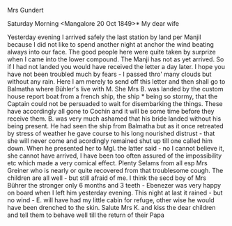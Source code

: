 Mrs Gundert

 Saturday Morning
 <Mangalore 20 Oct 1849>*
My dear wife

Yesterday evening I arrived safely the last station by land per Manjil because I did not like to spend another night at anchor the wind beating always into our face. The good people here were quite taken by surprize when I came into the lower compound. The Manji has not as yet arrived. So if I had not landed you would have received the letter a day later. I hope you have not been troubled much by fears - I passed thro' many clouds but without any rain. Here I am merely to send off this letter and then shall go to Balmatha where Bühler's live with M. She Mrs B. was landed by the custom house report boat from a french ship, the ship <sea>* being so stormy, that the Captain could not be persuaded to wait for disembarking the things. These have accordingly all gone to Cochin and it will be some time before they receive them. B. was very much ashamed that his bride landed without his being present. He had seen the ship from Balmatha but as it once retreated by stress of weather he gave course to his long nourished distrust - that she will never come and acordingly remained shut up till one called him down. When he presented her to Mgl. the latter said - no I cannot believe it, she cannot have arrived, I have been too often assured of the impossibility etc which made a very comical effect. Plenty Selams from all esp Mrs Greiner who is nearly or quite recovered from that troublesome cough. The children are all well - but still afraid of me. I think the secd boy of Mrs Bührer the stronger only 6 months and 3 teeth - Ebenezer was very happy on board when I left him yesterday evening. This night at last it rained - but no wind - E. will have had my little cabin for refuge, other wise he would have been drenched to the skin. Salute Mrs K. and kiss the dear children and tell them to behave well till the return of their Papa

